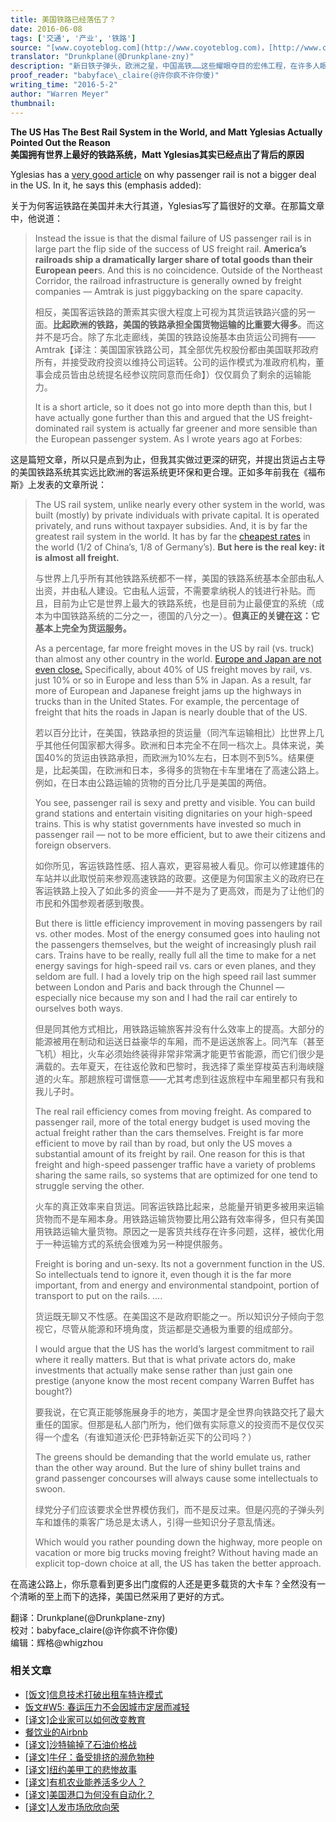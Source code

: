 ```yaml
---
title: 美国铁路已经落伍了？
date: 2016-06-08
tags: ['交通', '产业', '铁路']
source: "[www.coyoteblog.com](http://www.coyoteblog.com)，[http://www.coyoteblog.com/coyote\_blog/2016/05/the-us-has-the-best-rail-system-in-the-world-and-matt-yglesias-actually-pointed-out-the-reason.html](http://www.coyoteblog.com/coyote_blog/2016/05/the-us-has-the-best-rail-system-in-the-world-and-matt-yglesias-actually-pointed-out-the-reason.html)"
translator: "Drunkplane(@Drunkplane-zny)"
description: "新日铁子弹头，欧洲之星，中国高铁……这些耀眼夺目的宏伟工程，在许多人眼里都是现代工业文明的杰出代表，也是工业党和技术治国论者引为自豪（或艳羡自怜）的对象，即便在美国这个技术治国论素不吃香的地方，也不乏有人高声质问：我们的高铁在哪里？"
proof_reader: "babyface\_claire(@许你疯不许你傻)"
writing_time: "2016-5-2"
author: "Warren Meyer"
thumbnail:
---
```


**The US Has The Best Rail System in the World, and Matt Yglesias Actually Pointed Out the Reason**  
**美国拥有世界上最好的铁路系统，Matt Yglesias其实已经点出了背后的原因**

Yglesias has a [very good article](http://www.vox.com/2016/5/1/11539966/amtrak-45-anniversary) on why passenger rail is not a bigger deal in the US. In it, he says this (emphasis added):

关于为何客运铁路在美国并未大行其道，Yglesias写了篇很好的文章。在那篇文章中，他说道：


> Instead the issue is that the dismal failure of US passenger rail is in large part the flip side of the success of US freight rail. **America’s railroads ship a dramatically larger share of total goods than their European peer**s. And this is no coincidence. Outside of the Northeast Corridor, the railroad infrastructure is generally owned by freight companies — Amtrak is just piggybacking on the spare capacity.
> 
>  相反，美国客运铁路的萧索其实很大程度上可视为其货运铁路兴盛的另一面。**比起欧洲的铁路，美国的铁路承担全国货物运输的比重要大得多**。而这并不是巧合。除了东北走廊线，美国的铁路设施基本由货运公司拥有——Amtrak【译注：美国国家铁路公司，其全部优先权股份都由美国联邦政府所有，并接受政府投资以维持公司运转。公司的运作模式为准政府机构，董事会成员皆由总统提名经参议院同意而任命】）仅仅肩负了剩余的运输能力。
> 
>  It is a short article, so it does not go into more depth than this, but I have actually gone further than this and argued that the US freight-dominated rail system is actually far greener and more sensible than the European passenger system. As I wrote years ago at Forbes:

这是篇短文章，所以只是点到为止，但我其实做过更深的研究，并提出货运占主导的美国铁路系统其实远比欧洲的客运系统更环保和更合理。正如多年前我在《福布斯》上发表的文章所说：


> The US rail system, unlike nearly every other system in the world, was built (mostly) by private individuals with private capital. It is operated privately, and runs without taxpayer subsidies. And, it is by far the greatest rail system in the world. It has by far the [cheapest rates](http://www.aar.org/PubCommon/Documents/AboutTheIndustry/Overview.pdf) in the world (1/2 of China’s, 1/8 of Germany’s). **But here is the real key: it is almost all freight.**
> 
>  与世界上几乎所有其他铁路系统都不一样，美国的铁路系统基本全部由私人出资，并由私人建设。它由私人运营，不需要拿纳税人的钱进行补贴。而且，目前为止它是世界上最大的铁路系统，也是目前为止最便宜的系统（成本为中国铁路系统的二分之一，德国的八分之一）。**但真正的关键在这：它基本上完全为货运服务。**
> 
>  As a percentage, far more freight moves in the US by rail (vs. truck) than almost any other country in the world. [Europe and Japan are not even close.](http://people.hofstra.edu/geotrans/eng/ch3en/conc3en/modalspliteuusjapan.html) Specifically, about 40% of US freight moves by rail, vs. just 10% or so in Europe and less than 5% in Japan. As a result, far more of European and Japanese freight jams up the highways in trucks than in the United States. For example, the percentage of freight that hits the roads in Japan is nearly double that of the US.
> 
>  若以百分比计，在美国，铁路承担的货运量（同汽车运输相比）比世界上几乎其他任何国家都大得多。欧洲和日本完全不在同一档次上。具体来说，美国40%的货运由铁路承担，而欧洲为10%左右，日本则不到5%。结果便是，比起美国，在欧洲和日本，多得多的货物在卡车里堵在了高速公路上。例如，在日本由公路运输的货物的百分比几乎是美国的两倍。
> 
>  You see, passenger rail is sexy and pretty and visible. You can build grand stations and entertain visiting dignitaries on your high-speed trains. This is why statist governments have invested so much in passenger rail — not to be more efficient, but to awe their citizens and foreign observers.
> 
>  如你所见，客运铁路性感、招人喜欢，更容易被人看见。你可以修建雄伟的车站并以此取悦前来参观高速铁路的政要。这便是为何国家主义的政府已在客运铁路上投入了如此多的资金——并不是为了更高效，而是为了让他们的市民和外国参观者感到敬畏。
> 
>  But there is little efficiency improvement in moving passengers by rail vs. other modes. Most of the energy consumed goes into hauling not the passengers themselves, but the weight of increasingly plush rail cars. Trains have to be really, really full all the time to make for a net energy savings for high-speed rail vs. cars or even planes, and they seldom are full. I had a lovely trip on the high speed rail last summer between London and Paris and back through the Chunnel — especially nice because my son and I had the rail car entirely to ourselves both ways.
> 
>  但是同其他方式相比，用铁路运输旅客并没有什么效率上的提高。大部分的能源被用在制动和运送日益豪华的车厢，而不是运送旅客上。同汽车（甚至飞机）相比，火车必须始终装得非常非常满才能更节省能源，而它们很少是满载的。去年夏天，在往返伦敦和巴黎时，我选择了乘坐穿梭英吉利海峡隧道的火车。那趟旅程可谓惬意——尤其考虑到往返旅程中车厢里都只有我和我儿子时。
> 
>  The real rail efficiency comes from moving freight. As compared to passenger rail, more of the total energy budget is used moving the actual freight rather than the cars themselves. Freight is far more efficient to move by rail than by road, but only the US moves a substantial amount of its freight by rail. One reason for this is that freight and high-speed passenger traffic have a variety of problems sharing the same rails, so systems that are optimized for one tend to struggle serving the other.
> 
>  火车的真正效率来自货运。同客运铁路比起来，总能量开销更多被用来运输货物而不是车厢本身。用铁路运输货物要比用公路有效率得多，但只有美国用铁路运输大量货物。原因之一是客货共线存在许多问题，这样，被优化用于一种运输方式的系统会很难为另一种提供服务。
> 
>  Freight is boring and un-sexy. Its not a government function in the US. So intellectuals tend to ignore it, even though it is the far more important, from and energy and environmental standpoint, portion of transport to put on the rails. ….
> 
>  货运既无聊又不性感。在美国这不是政府职能之一。所以知识分子倾向于忽视它，尽管从能源和环境角度，货运都是交通极为重要的组成部分。
> 
>  I would argue that the US has the world’s largest commitment to rail where it really matters. But that is what private actors do, make investments that actually make sense rather than just gain one prestige (anyone know the most recent company Warren Buffet has bought?)
> 
>  要我说，在它真正能够施展身手的地方，美国才是全世界向铁路交托了最大重任的国家。但那是私人部门所为，他们做有实际意义的投资而不是仅仅买得一个虚名（有谁知道沃伦·巴菲特新近买下的公司吗？）
> 
>  The greens should be demanding that the world emulate us, rather than the other way around. But the lure of shiny bullet trains and grand passenger concourses will always cause some intellectuals to swoon.
> 
>  绿党分子们应该要求全世界模仿我们，而不是反过来。但是闪亮的子弹头列车和雄伟的乘客广场总是太诱人，引得一些知识分子意乱情迷。
> 
>  Which would you rather pounding down the highway, more people on vacation or more big trucks moving freight? Without having made an explicit top-down choice at all, the US has taken the better approach.

在高速公路上，你乐意看到更多出门度假的人还是更多载货的大卡车？全然没有一个清晰的至上而下的选择，美国已然采用了更好的方式。


翻译：Drunkplane(@Drunkplane-zny)  
校对：babyface\_claire(@许你疯不许你傻)  
编辑：辉格@whigzhou


### 相关文章

* [[饭文]信息技术打破出租车特许模式](https://headsalon.org/archives/4650.html "[饭文]信息技术打破出租车特许模式")
* [饭文#W5: 春运压力不会因城市定居而减轻](https://headsalon.org/archives/2344.html "饭文#W5: 春运压力不会因城市定居而减轻")
* [[译文]企业家可以如何改变教育](https://headsalon.org/archives/7525.html "[译文]企业家可以如何改变教育")
* [餐饮业的Airbnb](https://headsalon.org/archives/7609.html "餐饮业的Airbnb")
* [[译文]沙特输掉了石油价格战](https://headsalon.org/archives/7249.html "[译文]沙特输掉了石油价格战")
* [[译文]牛仔：备受排挤的濒危物种](https://headsalon.org/archives/7180.html "[译文]牛仔：备受排挤的濒危物种")
* [[译文]纽约美甲工的悲惨故事](https://headsalon.org/archives/7159.html "[译文]纽约美甲工的悲惨故事")
* [[译文]有机农业能养活多少人？](https://headsalon.org/archives/6980.html "[译文]有机农业能养活多少人？")
* [[译文]美国港口为何没有自动化？](https://headsalon.org/archives/6688.html "[译文]美国港口为何没有自动化？")
* [[译文]人发市场欣欣向荣](https://headsalon.org/archives/6550.html "[译文]人发市场欣欣向荣")
